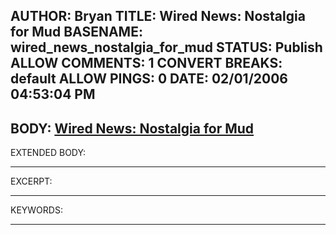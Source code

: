 AUTHOR: Bryan
TITLE: Wired News: Nostalgia for Mud
BASENAME: wired_news_nostalgia_for_mud
STATUS: Publish
ALLOW COMMENTS: 1
CONVERT BREAKS: __default__
ALLOW PINGS: 0
DATE: 02/01/2006 04:53:04 PM
-----
BODY:
<a title="Wired News: Nostalgia for Mud" href="http://www.wired.com/news/columns/0,70120-0.html?tw=rss.technology">Wired News: Nostalgia for Mud</a>
-----
EXTENDED BODY:

-----
EXCERPT:

-----
KEYWORDS:

-----


